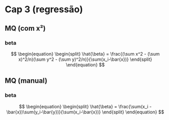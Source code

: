 # Cap 3 (regressão)

## MQ (com x²)
### beta
$$
\begin{equation}
\begin{split}
\hat{\beta} = \frac{(\sum x^2 - (\sum x)^2/n)(\sum y^2 - (\sum y)^2/n)}{\sum(x_i-\bar{x})}
\end{split}
\end{equation}
$$
## MQ (manual)
### beta
$$
\begin{equation}
\begin{split}
\hat{\beta} = \frac{\sum(x_i - \bar{x})\sum(y_i-\bar{y})}{\sum(x_i-\bar{x})}
\end{split}
\end{equation}
$$